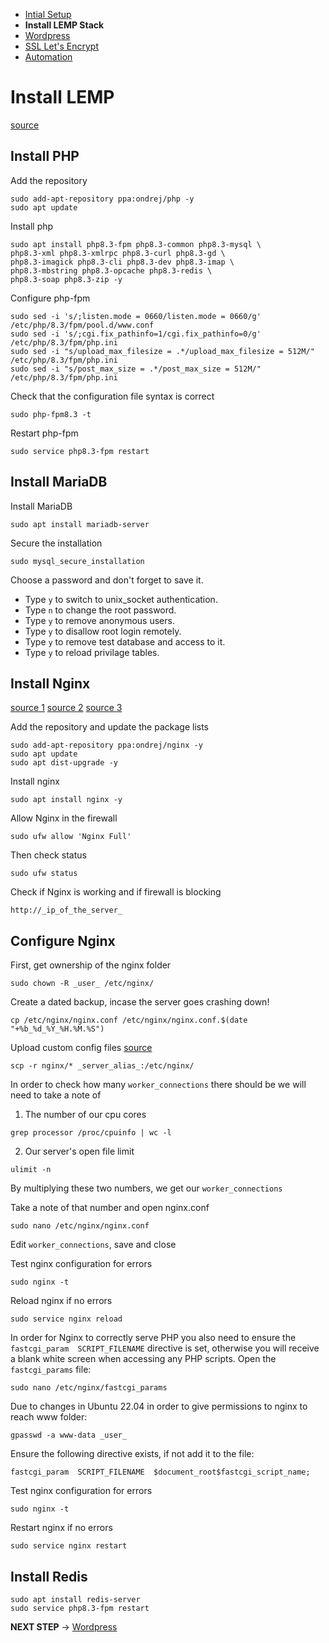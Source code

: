 - [Intial Setup](Initial%20Setup.md)
- **Install LEMP Stack**
- [Wordpress](Wordpress.md)
- [SSL Let's Encrypt](SSL%20Let's%20Encrypt.md)
- [Automation](Automation.md)

# Install LEMP

[source](https://spinupwp.com/hosting-wordpress-yourself-nginx-php-mysql/)

## Install PHP

Add the repository
```
sudo add-apt-repository ppa:ondrej/php -y
sudo apt update
```

Install php
```
sudo apt install php8.3-fpm php8.3-common php8.3-mysql \
php8.3-xml php8.3-xmlrpc php8.3-curl php8.3-gd \
php8.3-imagick php8.3-cli php8.3-dev php8.3-imap \
php8.3-mbstring php8.3-opcache php8.3-redis \
php8.3-soap php8.3-zip -y
```

Configure php-fpm

```
sudo sed -i 's/;listen.mode = 0660/listen.mode = 0660/g' /etc/php/8.3/fpm/pool.d/www.conf
sudo sed -i 's/;cgi.fix_pathinfo=1/cgi.fix_pathinfo=0/g' /etc/php/8.3/fpm/php.ini
sudo sed -i "s/upload_max_filesize = .*/upload_max_filesize = 512M/" /etc/php/8.3/fpm/php.ini
sudo sed -i "s/post_max_size = .*/post_max_size = 512M/" /etc/php/8.3/fpm/php.ini
```

Check that the configuration file syntax is correct
```
sudo php-fpm8.3 -t
```

Restart php-fpm
```
sudo service php8.3-fpm restart
```

## Install MariaDB

Install MariaDB
```
sudo apt install mariadb-server
```

Secure the installation
```
sudo mysql_secure_installation
```

Choose a password and don't forget to save it.

- Type `y` to switch to unix_socket authentication.
- Type `n` to change the root password.
- Type `y` to remove anonymous users.
- Type `y` to disallow root login remotely.
- Type `y` to remove test database and access to it.
- Type `y` to reload privilage tables.

## Install Nginx

[source 1](http://www.digitalocean.com/community/tutorials/how-to-optimize-nginx-configuration)
[source 2](https://spinupwp.com/hosting-wordpress-yourself-nginx-php-mysql/)
[source 3](https://codex.wordpress.org/Nginx)

Add the repository and update the package lists
```
sudo add-apt-repository ppa:ondrej/nginx -y
sudo apt update
sudo apt dist-upgrade -y
```

Install nginx
```
sudo apt install nginx -y
```

Allow Nginx in the firewall
```
sudo ufw allow 'Nginx Full'
```

Then check status
```
sudo ufw status
```

Check if Nginx is working and if firewall is blocking
```
http://_ip_of_the_server_
```

## Configure Nginx

First, get ownership of the nginx folder
```
sudo chown -R _user_ /etc/nginx/
```

Create a dated backup, incase the server goes crashing down!
```
cp /etc/nginx/nginx.conf /etc/nginx/nginx.conf.$(date "+%b_%d_%Y_%H.%M.%S")
```

Upload custom config files [source](https://github.com/deliciousbrains/wordpress-nginx)
```
scp -r nginx/* _server_alias_:/etc/nginx/
```

In order to check how many `worker_connections` there should be we will need to take a note of
1. The number of our cpu cores
```
grep processor /proc/cpuinfo | wc -l
```

2. Our server's open file limit
```
ulimit -n
```

By multiplying these two numbers, we get our `worker_connections`

Take a note of that number and open nginx.conf
```
sudo nano /etc/nginx/nginx.conf
```

Edit `worker_connections`, save and close

Test nginx configuration for errors
```
sudo nginx -t
```

Reload nginx if no errors
```
sudo service nginx reload
```

In order for Nginx to correctly serve PHP you also need to ensure the `fastcgi_param  SCRIPT_FILENAME` directive is set, otherwise you will receive a blank white screen when accessing any PHP scripts. Open the `fastcgi_params` file:
```
sudo nano /etc/nginx/fastcgi_params
```

Due to changes in Ubuntu 22.04 in order to give permissions to nginx to reach www folder:
```
gpasswd -a www-data _user_
```

Ensure the following directive exists, if not add it to the file:
```
fastcgi_param  SCRIPT_FILENAME  $document_root$fastcgi_script_name;
```

Test nginx configuration for errors
```
sudo nginx -t
```

Restart nginx if no errors
```
sudo service nginx restart
```

## Install Redis

```
sudo apt install redis-server
sudo service php8.3-fpm restart
```

**NEXT STEP** -> [Wordpress](Wordpress.md)
